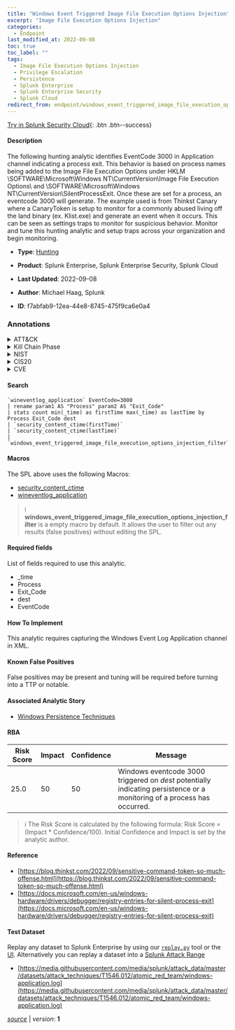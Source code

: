 ```yaml
---
title: "Windows Event Triggered Image File Execution Options Injection"
excerpt: "Image File Execution Options Injection"
categories:
  - Endpoint
last_modified_at: 2022-09-08
toc: true
toc_label: ""
tags:
  - Image File Execution Options Injection
  - Privilege Escalation
  - Persistence
  - Splunk Enterprise
  - Splunk Enterprise Security
  - Splunk Cloud
redirect_from: endpoint/windows_event_triggered_image_file_execution_options_injection/
---
```




[Try in Splunk Security Cloud](https://www.splunk.com/en_us/cyber-security.html){: .btn .btn--success}

#### Description

The following hunting analytic identifies EventCode 3000 in Application channel indicating a process exit. This behavior is based on process names being added to the Image File Execution Options under HKLM \SOFTWARE\Microsoft\Windows NT\CurrentVersion\Image File Execution Options\ and \SOFTWARE\Microsoft\Windows NT\CurrentVersion\SilentProcessExit. Once these are set for a process, an eventcode 3000 will generate. The example used is from Thinkst Canary where a CanaryToken is setup to monitor for a commonly abused living off the land binary (ex. Klist.exe) and generate an event when it occurs. This can be seen as settings traps to monitor for suspicious behavior. Monitor and tune this hunting analytic and setup traps across your organization and begin monitoring.

- **Type**: [Hunting](https://github.com/splunk/security_content/wiki/Detection-Analytic-Types)
- **Product**: Splunk Enterprise, Splunk Enterprise Security, Splunk Cloud

- **Last Updated**: 2022-09-08
- **Author**: Michael Haag, Splunk
- **ID**: f7abfab9-12ea-44e8-8745-475f9ca6e0a4

### Annotations
<details>
  <summary>ATT&CK</summary>

<div markdown="1">

#### [ATT&CK](https://attack.mitre.org/)

| ID          | Technique   | Tactic         |
| ----------- | ----------- |--------------- |
| [T1546.012](https://attack.mitre.org/techniques/T1546/012/) | Image File Execution Options Injection | Privilege Escalation, Persistence |

</div>
</details>


<details>
  <summary>Kill Chain Phase</summary>

<div markdown="1">

* Installation


</div>
</details>


<details>
  <summary>NIST</summary>

<div markdown="1">

* DE.CM



</div>
</details>

<details>
  <summary>CIS20</summary>

<div markdown="1">

* CIS 3
* CIS 5
* CIS 16



</div>
</details>

<details>
  <summary>CVE</summary>

<div markdown="1">


</div>
</details>


#### Search

```
`wineventlog_application` EventCode=3000 
| rename param1 AS "Process" param2 AS "Exit_Code" 
| stats count min(_time) as firstTime max(_time) as lastTime by Process Exit_Code dest 
| `security_content_ctime(firstTime)` 
| `security_content_ctime(lastTime)` 
| `windows_event_triggered_image_file_execution_options_injection_filter`
```

#### Macros
The SPL above uses the following Macros:
* [security_content_ctime](https://github.com/splunk/security_content/blob/develop/macros/security_content_ctime.yml)
* [wineventlog_application](https://github.com/splunk/security_content/blob/develop/macros/wineventlog_application.yml)

> :information_source:
> **windows_event_triggered_image_file_execution_options_injection_filter** is a empty macro by default. It allows the user to filter out any results (false positives) without editing the SPL.



#### Required fields
List of fields required to use this analytic.
* _time
* Process
* Exit_Code
* dest
* EventCode



#### How To Implement
This analytic requires capturing the Windows Event Log Application channel in XML.
#### Known False Positives
False positives may be present and tuning will be required before turning into a TTP or notable.

#### Associated Analytic Story
* [Windows Persistence Techniques](/stories/windows_persistence_techniques)




#### RBA

| Risk Score  | Impact      | Confidence   | Message      |
| ----------- | ----------- |--------------|--------------|
| 25.0 | 50 | 50 | Windows eventcode 3000 triggered on $dest$ potentially indicating persistence or a monitoring of a process has occurred. |


> :information_source:
> The Risk Score is calculated by the following formula: Risk Score = (Impact * Confidence/100). Initial Confidence and Impact is set by the analytic author.


#### Reference

* [https://blog.thinkst.com/2022/09/sensitive-command-token-so-much-offense.html](https://blog.thinkst.com/2022/09/sensitive-command-token-so-much-offense.html)
* [https://docs.microsoft.com/en-us/windows-hardware/drivers/debugger/registry-entries-for-silent-process-exit](https://docs.microsoft.com/en-us/windows-hardware/drivers/debugger/registry-entries-for-silent-process-exit)



#### Test Dataset
Replay any dataset to Splunk Enterprise by using our [`replay.py`](https://github.com/splunk/attack_data#using-replaypy) tool or the [UI](https://github.com/splunk/attack_data#using-ui).
Alternatively you can replay a dataset into a [Splunk Attack Range](https://github.com/splunk/attack_range#replay-dumps-into-attack-range-splunk-server)

* [https://media.githubusercontent.com/media/splunk/attack_data/master/datasets/attack_techniques/T1546.012/atomic_red_team/windows-application.log](https://media.githubusercontent.com/media/splunk/attack_data/master/datasets/attack_techniques/T1546.012/atomic_red_team/windows-application.log)



[*source*](https://github.com/splunk/security_content/tree/develop/detections/endpoint/windows_event_triggered_image_file_execution_options_injection.yml) \| *version*: **1**